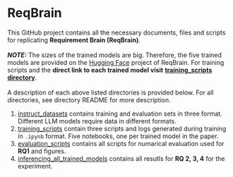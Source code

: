# ReqBrain 

This GitHub project contains all the necessary documents, files and scripts for replicating **Requirement Brain (ReqBrain)**.<br><br>
***NOTE:*** The sizes of the trained models are big. Therefore, the five trained models are provided on the [Hugging Face](https://huggingface.co/REELICIT) project of ReqBrain. For training scripts and the **direct link to each trained model visit** **[training_scripts directory](https://github.com/REELICIT/reqbrain_rep_package/tree/main/training_scripts)**. <br><br>
A description of each above listed directories is provided below. For all directories, see directory README for more description.<br>


1. [instruct_datasets](https://github.com/REELICIT/reqbrain_rep_package/tree/main/instruct_datasets) contains training and evaluation sets in three format. Different LLM models require data in different formats.
2. [training_scripts](https://github.com/REELICIT/reqbrain_rep_package/tree/main/training_scripts) contain three scripts and logs generated during training in ```.ipynb``` format. Five notebooks, one per trained model in the paper.
3. [evaluation_scripts](https://github.com/REELICIT/reqbrain_rep_package/tree/main/evaluation_scripts) contains all scripts for numarical evaluation used for **RQ1** and figures.
4. [inferencing_all_trained_models](https://github.com/REELICIT/reqbrain_rep_package/tree/main/inferencing_all_trained_models) contains all resutls for **RQ 2, 3, 4** for the experiment.  
